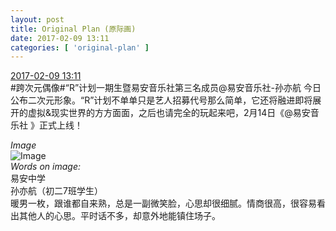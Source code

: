 ```yaml
---
layout: post
title: Original Plan (原际画)
date: 2017-02-09 13:11
categories: [ 'original-plan' ]
---
```


<div class="weibo-info">
  <a href="http://weibo.com/5626539553/EuJ2jdh58">2017-02-09 13:11</a>
</div>
#跨次元偶像#“R”计划一期生暨易安音乐社第三名成员@易安音乐社-孙亦航 今日公布二次元形象。“R”计划不单单只是艺人招募代号那么简单，它还将融进即将展开的虚拟&amp;现实世界的方方面面，之后也请完全的玩起来吧，2月14日《@易安音乐社 》正式上线！

<!-- more -->

*Image*  
![Image](http://wx2.sinaimg.cn/mw690/0068MnXXgy1fck52eppuaj31kw1cqx6p.jpg)  
*Words on image:*  
易安中学  
孙亦航（初二7班学生）  
暖男一枚，跟谁都自来熟，总是一副微笑脸，心思却很细腻。情商很高，很容易看出其他人的心思。平时话不多，却意外地能镇住场子。
